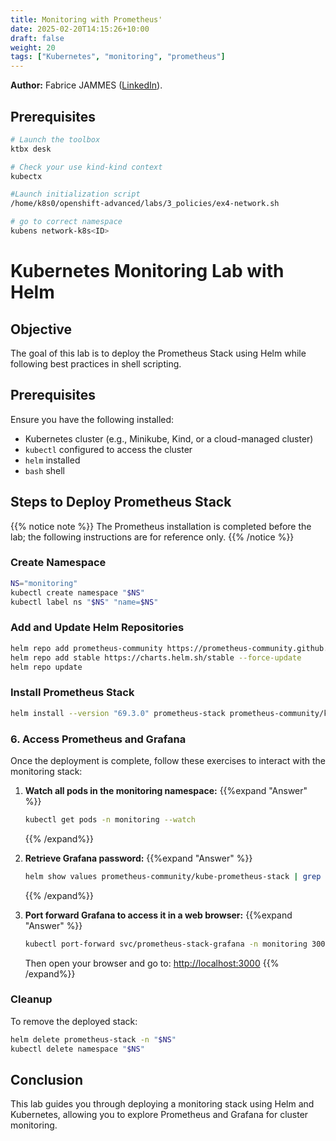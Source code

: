 ```yaml
---
title: Monitoring with Prometheus'
date: 2025-02-20T14:15:26+10:00
draft: false
weight: 20
tags: ["Kubernetes", "monitoring", "prometheus"]
---
```


**Author:** Fabrice JAMMES ([LinkedIn](https://www.linkedin.com/in/fabrice-jammes-5b29b042/)).

## Prerequisites

```bash
# Launch the toolbox
ktbx desk

# Check your use kind-kind context
kubectx

#Launch initialization script
/home/k8s0/openshift-advanced/labs/3_policies/ex4-network.sh

# go to correct namespace
kubens network-k8s<ID>
```


# Kubernetes Monitoring Lab with Helm

## Objective
The goal of this lab is to deploy the Prometheus Stack using Helm while following best practices in shell scripting.

## Prerequisites
Ensure you have the following installed:
- Kubernetes cluster (e.g., Minikube, Kind, or a cloud-managed cluster)
- `kubectl` configured to access the cluster
- `helm` installed
- `bash` shell

## Steps to Deploy Prometheus Stack

{{% notice note %}}
The Prometheus installation is completed before the lab; the following instructions are for reference only.
{{% /notice %}}

### Create Namespace
```bash
NS="monitoring"
kubectl create namespace "$NS"
kubectl label ns "$NS" "name=$NS"
```

### Add and Update Helm Repositories
```bash
helm repo add prometheus-community https://prometheus-community.github.io/helm-charts || echo "Unable to add repo prometheus-community"
helm repo add stable https://charts.helm.sh/stable --force-update
helm repo update
```

### Install Prometheus Stack
```bash
helm install --version "69.3.0" prometheus-stack prometheus-community/kube-prometheus-stack -n "$NS"  -f "$DIR"/values.yaml --create-namespace
```

### 6. Access Prometheus and Grafana

Once the deployment is complete, follow these exercises to interact with the monitoring stack:

1. **Watch all pods in the monitoring namespace:**
   {{%expand "Answer" %}}
   ```bash
   kubectl get pods -n monitoring --watch
   ```
   {{% /expand%}}

2. **Retrieve Grafana password:**
   {{%expand "Answer" %}}
   ```bash
   helm show values prometheus-community/kube-prometheus-stack | grep adminPassword
   ```
   {{% /expand%}}

3. **Port forward Grafana to access it in a web browser:**
  {{%expand "Answer" %}}
   ```bash
   kubectl port-forward svc/prometheus-stack-grafana -n monitoring 3000:3000
   ```
   Then open your browser and go to: [http://localhost:3000](http://localhost:3000)
  {{% /expand%}}

### Cleanup

To remove the deployed stack:
```bash
helm delete prometheus-stack -n "$NS"
kubectl delete namespace "$NS"
```

## Conclusion
This lab guides you through deploying a monitoring stack using Helm and Kubernetes, allowing you to explore Prometheus and Grafana for cluster monitoring.


